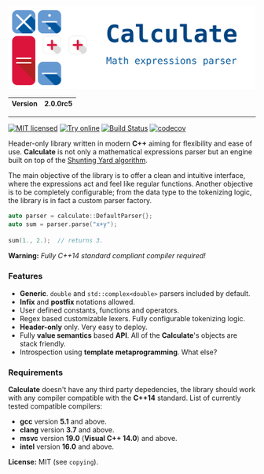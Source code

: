 ![Calculate](resource/calculate.svg)

| Version | 2.0.0rc5 |
| ------- | ---------|

---

[![MIT licensed](https://img.shields.io/badge/license-MIT-blue.svg)](https://github.com/newlawrence/Calculate/blob/7f96b434dd77461f17a71f3fe3025c21b73ed0d0/copying)
[![Try online](https://img.shields.io/badge/try-online-blue.svg)](https://wandbox.org/permlink/hQct8Y1a6C5lUyVb)
[![Build Status](https://travis-ci.org/newlawrence/Calculate.svg?branch=master)](https://travis-ci.org/newlawrence/Calculate)
[![codecov](https://codecov.io/gh/newlawrence/Calculate/branch/master/graph/badge.svg)](https://codecov.io/gh/newlawrence/Calculate)

Header-only library written in modern **C++** aiming for flexibility and ease of use. **Calculate** is not only a mathematical expressions parser but an engine built on top of the [Shunting Yard algorithm](https://en.wikipedia.org/wiki/Shunting-yard_algorithm).

The main objective of the library is to offer a clean and intuitive interface, where the expressions act and feel like regular functions. Another objective is to be completely configurable; from the data type to the tokenizing logic, the library is in fact a custom parser factory.



```c++
auto parser = calculate::DefaultParser{};
auto sum = parser.parse("x+y");

sum(1., 2.);  // returns 3.
```

**Warning:** *Fully C++14 standard compliant compiler required!*

### Features

* **Generic**. `double` and `std::complex<double>` parsers included by default.
* **Infix** and **postfix** notations allowed.
* User defined constants, functions and operators.
* Regex based customizable lexers. Fully configurable tokenizing logic.
* **Header-only** only. Very easy to deploy.
* Fully **value semantics** based **API**. All of the **Calculate**'s objects are stack friendly.
* Introspection using **template metaprogramming**. What else?

### Requirements

**Calculate** doesn't have any third party depedencies, the library should work with any compiler compatible with the **C++14** standard. List of currently tested compatible compilers:

* **gcc** version **5.1** and above.
* **clang** version **3.7** and above.
* **msvc** version **19.0** (**Visual C++ 14.0**) and above.
* **intel** version **16.0** and above.

**License:** MIT (see `copying`).
